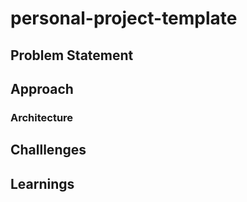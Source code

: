 # personal-project-template
## Problem Statement
## Approach
### Architecture
## Challlenges
## Learnings
